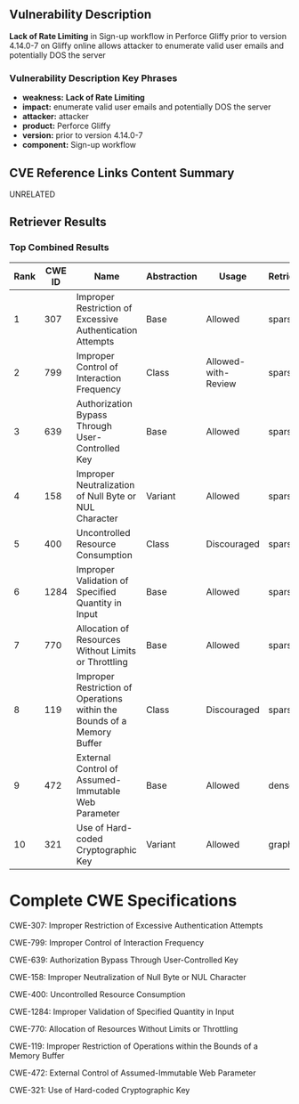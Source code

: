 ## Vulnerability Description
**Lack of Rate Limiting** in Sign-up workflow in Perforce Gliffy prior to version 4.14.0-7 on Gliffy online allows attacker to enumerate valid user emails and potentially DOS the server

### Vulnerability Description Key Phrases
- **weakness:** **Lack of Rate Limiting**
- **impact:** enumerate valid user emails and potentially DOS the server
- **attacker:** attacker
- **product:** Perforce Gliffy
- **version:** prior to version 4.14.0-7
- **component:** Sign-up workflow

## CVE Reference Links Content Summary
UNRELATED

## Retriever Results

### Top Combined Results

| Rank | CWE ID | Name | Abstraction | Usage  | Retrievers | Individual Scores |
|------|--------|------|-------------|-------|------------|-------------------|
| 1 | 307 | Improper Restriction of Excessive Authentication Attempts | Base | Allowed | sparse | 0.216 |
| 2 | 799 | Improper Control of Interaction Frequency | Class | Allowed-with-Review | sparse | 0.211 |
| 3 | 639 | Authorization Bypass Through User-Controlled Key | Base | Allowed | sparse | 0.186 |
| 4 | 158 | Improper Neutralization of Null Byte or NUL Character | Variant | Allowed | sparse | 0.173 |
| 5 | 400 | Uncontrolled Resource Consumption | Class | Discouraged | sparse | 0.171 |
| 6 | 1284 | Improper Validation of Specified Quantity in Input | Base | Allowed | sparse | 0.169 |
| 7 | 770 | Allocation of Resources Without Limits or Throttling | Base | Allowed | sparse | 0.168 |
| 8 | 119 | Improper Restriction of Operations within the Bounds of a Memory Buffer | Class | Discouraged | sparse | 0.165 |
| 9 | 472 | External Control of Assumed-Immutable Web Parameter | Base | Allowed | dense | 0.486 |
| 10 | 321 | Use of Hard-coded Cryptographic Key | Variant | Allowed | graph | 0.002 |



# Complete CWE Specifications

CWE-307: Improper Restriction of Excessive Authentication Attempts

CWE-799: Improper Control of Interaction Frequency

CWE-639: Authorization Bypass Through User-Controlled Key

CWE-158: Improper Neutralization of Null Byte or NUL Character

CWE-400: Uncontrolled Resource Consumption

CWE-1284: Improper Validation of Specified Quantity in Input

CWE-770: Allocation of Resources Without Limits or Throttling

CWE-119: Improper Restriction of Operations within the Bounds of a Memory Buffer

CWE-472: External Control of Assumed-Immutable Web Parameter

CWE-321: Use of Hard-coded Cryptographic Key